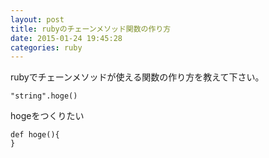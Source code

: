 ```yaml
---
layout: post
title: rubyのチェーンメソッド関数の作り方
date: 2015-01-24 19:45:28
categories: ruby
---
```

<!-- {% raw %} -->
<p>rubyでチェーンメソッドが使える関数の作り方を教えて下さい。</p>

<pre><code>"string".hoge()
</code></pre>

<p>hogeをつくりたい</p>

<pre><code>def hoge(){
}
</code></pre>
<!-- {% endraw %} -->

